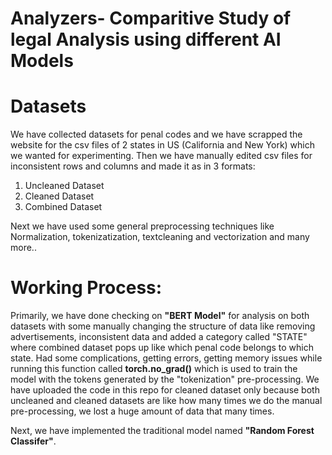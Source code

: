 # Analyzers- Comparitive Study of legal Analysis using different AI Models

<h1>Datasets</h1>
We have collected datasets for penal codes and we have scrapped the website for the csv files of 2 states in US (California and New York) which we wanted for experimenting.
Then we have manually edited csv files for inconsistent rows and columns and made it as in 3 formats:

1. Uncleaned Dataset
2. Cleaned Dataset 
3. Combined Dataset

Next we have used some general preprocessing techniques like Normalization, tokenizatization, textcleaning and vectorization and many more..

<h1>Working Process: </h1>

Primarily, we have done checking on <b>"BERT Model"</b> for analysis on both datasets with some manually changing the structure of data like removing advertisements, inconsistent data and added a category called "STATE" where combined dataset pops up like which penal code belongs to which state. Had some complications, getting errors, getting memory issues while running this function called <b>torch.no_grad()</b> which is used to train the model with the tokens generated by the "tokenization" pre-processing. We have uploaded the code in this repo for cleaned dataset only because both uncleaned and cleaned datasets are like how many times we do the manual pre-processing, we lost a huge amount of data that many times.

Next, we have implemented the traditional model named <b>"Random Forest Classifer"</b>. 

